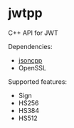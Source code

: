 # jwtpp
C++ API for JWT

Dependencies:
  - [jsoncpp](https://github.com/open-source-parsers/jsoncpp)
  - OpenSSL

Supported features:
  - Sign
  - HS256
  - HS384
  - HS512
